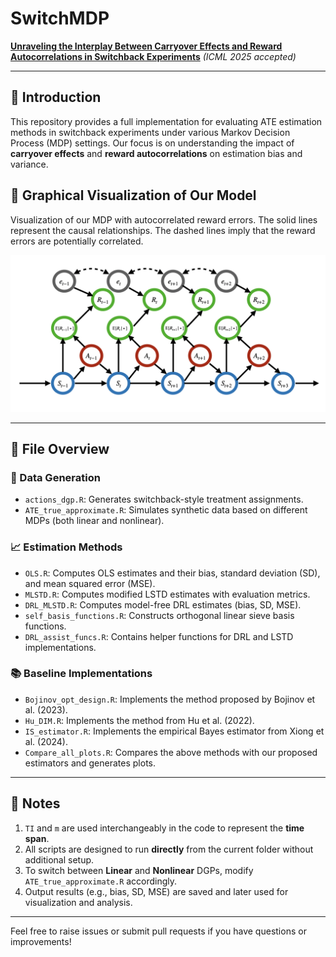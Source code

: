 # SwitchMDP
[**Unraveling the Interplay Between Carryover Effects and Reward Autocorrelations in Switchback Experiments**](https://arxiv.org/html/2403.17285v3)
*(ICML 2025 accepted)*

---

## 📘 Introduction

This repository provides a full implementation for evaluating ATE estimation methods in switchback experiments under various Markov Decision Process (MDP) settings. Our focus is on understanding the impact of **carryover effects** and **reward autocorrelations** on estimation bias and variance.

## 🧩 Graphical Visualization of Our Model

Visualization of our MDP with autocorrelated reward errors. The solid lines represent the causal relationships. The dashed lines imply that the reward errors are potentially correlated.

![MDP Visualization](nonMDP_dag.png)

---

## 📂 File Overview

### 🔧 Data Generation
- `actions_dgp.R`: Generates switchback-style treatment assignments.
- `ATE_true_approximate.R`: Simulates synthetic data based on different MDPs (both linear and nonlinear).

### 📈 Estimation Methods
- `OLS.R`: Computes OLS estimates and their bias, standard deviation (SD), and mean squared error (MSE).
- `MLSTD.R`: Computes modified LSTD estimates with evaluation metrics.
- `DRL_MLSTD.R`: Computes model-free DRL estimates (bias, SD, MSE).
- `self_basis_functions.R`: Constructs orthogonal linear sieve basis functions.
- `DRL_assist_funcs.R`: Contains helper functions for DRL and LSTD implementations.

### 📚 Baseline Implementations
- `Bojinov_opt_design.R`: Implements the method proposed by Bojinov et al. (2023).
- `Hu_DIM.R`: Implements the method from Hu et al. (2022).
- `IS_estimator.R`: Implements the empirical Bayes estimator from Xiong et al. (2024).
- `Compare_all_plots.R`: Compares the above methods with our proposed estimators and generates plots.

---

## 📝 Notes

1. `TI` and `m` are used interchangeably in the code to represent the **time span**.
2. All scripts are designed to run **directly** from the current folder without additional setup.
3. To switch between **Linear** and **Nonlinear** DGPs, modify `ATE_true_approximate.R` accordingly.
4. Output results (e.g., bias, SD, MSE) are saved and later used for visualization and analysis.

---


Feel free to raise issues or submit pull requests if you have questions or improvements!
